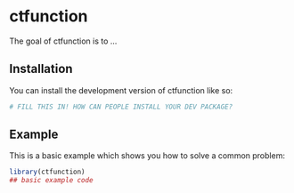 
# ctfunction

<!-- badges: start -->
<!-- badges: end -->

The goal of ctfunction is to ...

## Installation

You can install the development version of ctfunction like so:

``` r
# FILL THIS IN! HOW CAN PEOPLE INSTALL YOUR DEV PACKAGE?
```

## Example

This is a basic example which shows you how to solve a common problem:

``` r
library(ctfunction)
## basic example code
```

